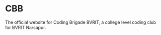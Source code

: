 # CBB
The official website for Coding Brigade BVRIT, a college level coding club for BVRIT Narsapur.
